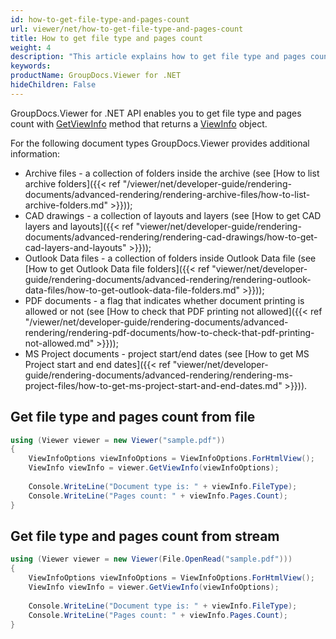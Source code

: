 ```yaml
---
id: how-to-get-file-type-and-pages-count
url: viewer/net/how-to-get-file-type-and-pages-count
title: How to get file type and pages count
weight: 4
description: "This article explains how to get file type and pages count using .NET / C# with GroupDocs.Viewer for .NET."
keywords: 
productName: GroupDocs.Viewer for .NET
hideChildren: False
---
```

GroupDocs.Viewer for .NET API enables you to get file type and pages count with [GetViewInfo](https://apireference.groupdocs.com/viewer/net/groupdocs.viewer/viewer/methods/getviewinfo) method that returns a [ViewInfo](https://apireference.groupdocs.com/viewer/net/groupdocs.viewer.results/viewinfo) object.

For the following document types GroupDocs.Viewer provides additional information:

* Archive files - a collection of folders inside the archive (see [How to list archive folders]({{< ref "/viewer/net/developer-guide/rendering-documents/advanced-rendering/rendering-archive-files/how-to-list-archive-folders.md" >}}));
* CAD drawings - a collection of layouts and layers (see [How to get CAD layers and layouts]({{< ref "viewer/net/developer-guide/rendering-documents/advanced-rendering/rendering-cad-drawings/how-to-get-cad-layers-and-layouts" >}}));
* Outlook Data files - a collection of folders inside Outlook Data file (see [How to get Outlook Data file folders]({{< ref "viewer/net/developer-guide/rendering-documents/advanced-rendering/rendering-outlook-data-files/how-to-get-outlook-data-file-folders.md" >}}));
* PDF documents - a flag that indicates whether document printing is allowed or not (see [How to check that PDF printing not allowed]({{< ref "/viewer/net/developer-guide/rendering-documents/advanced-rendering/rendering-pdf-documents/how-to-check-that-pdf-printing-not-allowed.md" >}}));
* MS Project documents - project start/end dates (see [How to get MS Project start and end dates]({{< ref "viewer/net/developer-guide/rendering-documents/advanced-rendering/rendering-ms-project-files/how-to-get-ms-project-start-and-end-dates.md" >}})).

## Get file type and pages count from file

```csharp
using (Viewer viewer = new Viewer("sample.pdf"))
{
    ViewInfoOptions viewInfoOptions = ViewInfoOptions.ForHtmlView();
    ViewInfo viewInfo = viewer.GetViewInfo(viewInfoOptions);
 
    Console.WriteLine("Document type is: " + viewInfo.FileType);
    Console.WriteLine("Pages count: " + viewInfo.Pages.Count);
}
```

## Get file type and pages count from stream

```csharp
using (Viewer viewer = new Viewer(File.OpenRead("sample.pdf")))
{
    ViewInfoOptions viewInfoOptions = ViewInfoOptions.ForHtmlView();
    ViewInfo viewInfo = viewer.GetViewInfo(viewInfoOptions);
 
    Console.WriteLine("Document type is: " + viewInfo.FileType);
    Console.WriteLine("Pages count: " + viewInfo.Pages.Count);
}
```